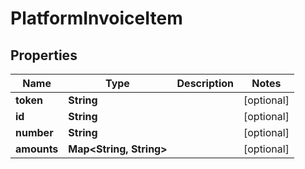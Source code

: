 

# PlatformInvoiceItem


## Properties

Name | Type | Description | Notes
------------ | ------------- | ------------- | -------------
**token** | **String** |  |  [optional]
**id** | **String** |  |  [optional]
**number** | **String** |  |  [optional]
**amounts** | **Map&lt;String, String&gt;** |  |  [optional]



